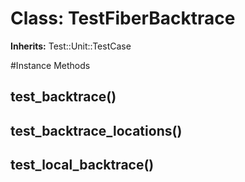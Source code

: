 # Class: TestFiberBacktrace
**Inherits:** Test::Unit::TestCase
    




#Instance Methods
## test_backtrace() [](#method-i-test_backtrace)

## test_backtrace_locations() [](#method-i-test_backtrace_locations)

## test_local_backtrace() [](#method-i-test_local_backtrace)

